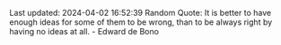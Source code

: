 Last updated: 2024-04-02 16:52:39
Random Quote: It is better to have enough ideas for some of them to be wrong, than to be always right by having no ideas at all. - Edward de Bono